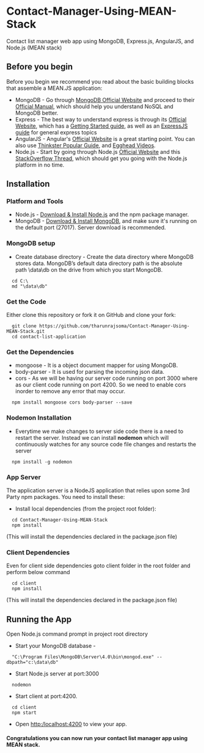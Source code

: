 # Contact-Manager-Using-MEAN-Stack
Contact list manager web app using  MongoDB, Express.js, AngularJS, and Node.js (MEAN stack)

## Before you begin

Before you begin we recommend you read about the basic building blocks that assemble a MEAN.JS application:

- MongoDB - Go through [MongoDB Official Website](https://www.mongodb.com/) and proceed to their [Official Manual](https://docs.mongodb.com/manual/), which should help you understand NoSQL and MongoDB better.
- Express - The best way to understand express is through its [Official Website](https://expressjs.com/), which has a [Getting Started guide](http://expressjs.com/en/starter/installing.html), as well as an [ExpressJS guide](http://expressjs.com/en/guide/routing.html) for general express topics
- AngularJS - Angular's [Official Website](https://angular.io/) is a great starting point. You can also use [Thinkster Popular Guide](https://thinkster.io/), and [Egghead Videos](https://egghead.io/).
- Node.js - Start by going through Node.js [Official Website](https://nodejs.org/en/) and this [StackOverflow Thread](https://stackoverflow.com/questions/2353818/how-do-i-get-started-with-node-js), which should get you going with the Node.js platform in no time.

## Installation

### Platform and Tools
- Node.js - [Download & Install Node.js](https://nodejs.org/en/) and the npm package manager. 
- MongoDB - [Download & Install MongoDB](https://www.mongodb.com/download-center), and make sure it's running on the default port (27017). Server download is recommended.

### MongoDB setup
- Create database directory - Create the data directory where MongoDB stores data. MongoDB’s default data directory path is the absolute path \data\db on the drive from which you start MongoDB.
```
  cd C:\
  md "\data\db"
```

### Get the Code
Either clone this repository or fork it on GitHub and clone your fork:
```
  git clone https://github.com/tharunrajsoma/Contact-Manager-Using-MEAN-Stack.git
  cd contact-list-application
```

### Get the Dependencies
- mongoose - It is a object document mapper for using MongoDB.
- body-parser - It is used for parsing the incoming json data.
- cors - As we will be having our server code running on port 3000 where as our client code running on port 4200. So we need to enable cors inorder to remove any error that may occur.
```
  npm install mongoose cors body-parser --save
```

### Nodemon Installation
- Everytime we make changes to server side code there is a need to restart the server. Instead we can install **nodemon** which will continuously watches for any source code file changes and restarts the server
```
  npm install -g nodemon
```

### App Server
The application server is a NodeJS application that relies upon some 3rd Party npm packages. You need to install these:

- Install local dependencies (from the project root folder):
```
  cd Contact-Manager-Using-MEAN-Stack
  npm install
```
(This will install the dependencies declared in the package.json file)

### Client Dependencies

Even for client side dependencies goto client folder in the root folder and perform below command
```
  cd client
  npm install
```
(This will install the dependencies declared in the package.json file)

## Running the App

Open Node.js command prompt in project root directory
- Start your MongoDB database -
```
  "C:\Program Files\MongoDB\Server\4.0\bin\mongod.exe" --dbpath="c:\data\db"
```

- Start Node.js server at port:3000
```
  nodemon
```

- Start client at port:4200.
```
  cd client
  npm start
```
- Open [http:/localhost:4200](http:/localhost:4200) to view your app.

#### Congratulations you can now run your contact list manager app using MEAN stack.


